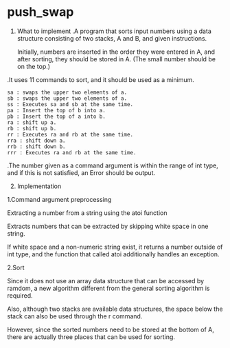 # push_swap
1. What to implement
 .A program that sorts input numbers using a data structure consisting of two stacks, A and B, and given instructions.

   Initially, numbers are inserted in the order they were entered in A, and after sorting, they should be stored in A.
  (The small number should be on the top.)

  .It uses 11 commands to sort, and it should be used as a minimum.

    sa : swaps the upper two elements of a.
    sb : swaps the upper two elements of a.
    ss : Executes sa and sb at the same time.
    pa : Insert the top of b into a.
    pb : Insert the top of a into b.
    ra : shift up a.
    rb : shift up b.
    rr : Executes ra and rb at the same time.
    rra : shift down a.
    rrb : shift down b.
    rrr : Executes ra and rb at the same time.
  .The number given as a command argument is within the range of int type, and if this is not satisfied, an Error should be output.

2. Implementation

 1.Command argument preprocessing

  Extracting a number from a string using the atoi function

  Extracts numbers that can be extracted by skipping white space in one string.

  If white space and a non-numeric string exist, it returns a number outside of int type, and the function that called atoi additionally handles an exception.

  2.Sort

  Since it does not use an array data structure that can be accessed by ramdom, a new algorithm different from the general sorting algorithm is required.

  Also, although two stacks are available data structures, the space below the stack can also be used through the r command.

  However, since the sorted numbers need to be stored at the bottom of A, there are actually three places that can be used for sorting.
  
  
